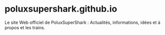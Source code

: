 # poluxsupershark.github.io
Le site Web officiel de PoluxSuperShark : Actualités, informations, idées et à propos et les trains.
